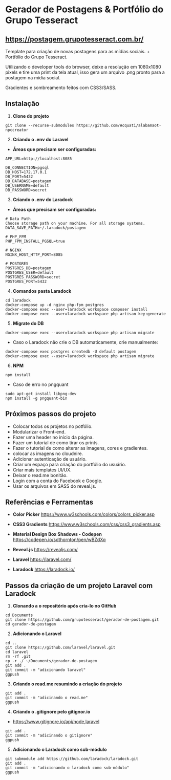 # Gerador de Postagens & Portfólio do Grupo Tesseract

## https://postagem.grupotesseract.com.br/

Template para criação de novas postagens para as mídias sociais.
+
Portfólio do Grupo Tesseract.

Utilizando o developer tools do browser, deixe a resolução em 1080x1080 pixels e tire uma print da tela atual, isso gera um arquivo .png pronto para a postagem na mídia social.

Gradientes e sombreamento feitos com CSS3/SASS.

## Instalação

1. **Clone do projeto**

```
git clone --recurse-submodules https://github.com/Acquati/alabamaot-npccreator
```

2. **Criando o .env do Laravel**

- **Áreas que precisam ser configuradas:**
```
APP_URL=http://localhost:8085
```
```
DB_CONNECTION=pgsql
DB_HOST=172.17.0.1
DB_PORT=5432
DB_DATABASE=postagem
DB_USERNAME=default
DB_PASSWORD=secret
```

3. **Criando o .env do Laradock**

- **Áreas que precisam ser configuradas:**
```
# Data Path
Choose storage path on your machine. For all storage systems.
DATA_SAVE_PATH=~/.laradock/postagem
```
```
# PHP_FPM
PHP_FPM_INSTALL_PGSQL=true
```
```
# NGINX
NGINX_HOST_HTTP_PORT=8085
```
```
# POSTGRES
POSTGRES_DB=postagem
POSTGRES_USER=default
POSTGRES_PASSWORD=secret
POSTGRES_PORT=5432
```

4. **Comandos pasta Laradock**

```
cd laradock
docker-compose up -d nginx php-fpm postgres
docker-compose exec --user=laradock workspace composer install
docker-compose exec --user=laradock workspace php artisan key:generate
```

5. **Migrate do DB**

```
docker-compose exec --user=laradock workspace php artisan migrate
```
- Caso o Laradock não crie o DB automaticamente, crie manualmente:
```
docker-compose exec postgres createdb -U default postagem
docker-compose exec --user=laradock workspace php artisan migrate
```

6. **NPM**

```
npm install
```
- Caso de erro no pngquant
```
sudo apt-get install libpng-dev
npm install -g pngquant-bin
```

## Próximos passos do projeto

- Colocar todos os projetos no potfólio.
- Modularizar o Front-end.
- Fazer uma header no início da página.
- Fazer um tutorial de como tirar os prints.
- Fazer o tutorial de como alterar as imagens, cores e gradientes.
- colocar as imagens no cloudnire.
- Adicionar autenticação de usuário.
- Criar um espaço para criação do portfólio do usuário.
- Criar mais templates UI/UX.
- Deixar o read.me bonitão.
- Login com a conta do Facebook e Google.
- Usar os arquivos em SASS do reveal.js.

## Referências e Ferramentas

- **Color Picker**
https://www.w3schools.com/colors/colors_picker.asp

- **CSS3 Gradients**
https://www.w3schools.com/css/css3_gradients.asp

- **Material Design Box Shadows - Codepen**
https://codepen.io/sdthornton/pen/wBZdXq

- **Reveal.js**
https://revealjs.com/ 

- **Laravel**
https://laravel.com/

- **Laradock**
https://laradock.io/

## Passos da criação de um projeto Laravel com Laradock

1. **Clonando a o repositório após cria-lo no GitHub**

```
cd Documents
git clone https://github.com/grupotesseract/gerador-de-postagem.git
cd gerador-de-postagem
```

2. **Adicionando o Laravel**

```
cd ..
git clone https://github.com/laravel/laravel.git
cd laravel
rm -rf .git
cp -r ./ ~/Documents/gerador-de-postagem
git add .
git commit -m "adicionando laravel"
ggpush
```

3. **Criando o read.me resumindo a criação do projeto**

```
git add .
git commit -m "adicinando o read.me"
ggpush
```

4. **Criando o .gitignore pelo gitignor.io**

- https://www.gitignore.io/api/node,laravel

```
git add .
git commit -m "adicinando o gitignore"
ggpush
```

5. **Adicionando o Laradock como sub-módulo**

```
git submodule add https://github.com/laradock/laradock.git
git add .
git commit -m "adicionando o laradock como sub-módulo"
ggpush
```
